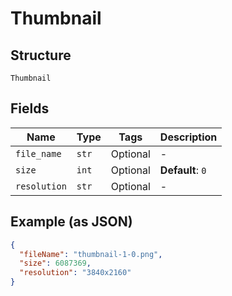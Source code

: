 
# Thumbnail

## Structure

`Thumbnail`

## Fields

| Name | Type | Tags | Description |
|  --- | --- | --- | --- |
| `file_name` | `str` | Optional | - |
| `size` | `int` | Optional | **Default**: `0` |
| `resolution` | `str` | Optional | - |

## Example (as JSON)

```json
{
  "fileName": "thumbnail-1-0.png",
  "size": 6087369,
  "resolution": "3840x2160"
}
```

